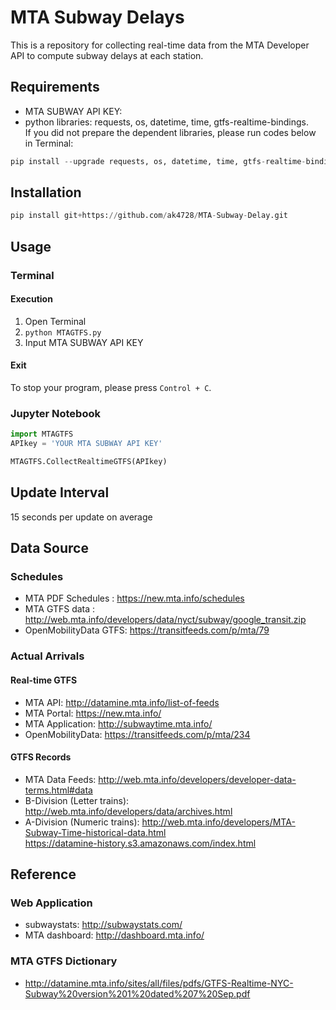# MTA Subway Delays
This is a repository for collecting real-time data from the MTA Developer API to compute subway delays at each station.

## Requirements
- MTA SUBWAY API KEY:
- python libraries: requests, os, datetime, time, gtfs-realtime-bindings.  
If you did not prepare the dependent libraries, please run codes below in Terminal:  
``` python
pip install --upgrade requests, os, datetime, time, gtfs-realtime-bindings
```

## Installation
``` python
pip install git+https://github.com/ak4728/MTA-Subway-Delay.git
```

## Usage
### Terminal
#### Execution
1. Open Terminal
2. ```python MTAGTFS.py```
3. Input MTA SUBWAY API KEY

#### Exit
To stop your program, please press ```Control + C```.

### Jupyter Notebook
``` python
import MTAGTFS
APIkey = 'YOUR MTA SUBWAY API KEY'
```
``` python
MTAGTFS.CollectRealtimeGTFS(APIkey)
```

## Update Interval
15 seconds per update on average

## Data Source
### Schedules
- MTA PDF Schedules : https://new.mta.info/schedules
- MTA GTFS data : http://web.mta.info/developers/data/nyct/subway/google_transit.zip
- OpenMobilityData GTFS: https://transitfeeds.com/p/mta/79

### Actual Arrivals
#### Real-time GTFS
- MTA API: http://datamine.mta.info/list-of-feeds
- MTA Portal: https://new.mta.info/
- MTA Application: http://subwaytime.mta.info/
- OpenMobilityData: https://transitfeeds.com/p/mta/234


#### GTFS Records
- MTA Data Feeds: http://web.mta.info/developers/developer-data-terms.html#data
- B-Division (Letter trains): http://web.mta.info/developers/data/archives.html
- A-Division (Numeric trains): http://web.mta.info/developers/MTA-Subway-Time-historical-data.html  
                               https://datamine-history.s3.amazonaws.com/index.html
## Reference
### Web Application
- subwaystats: http://subwaystats.com/
- MTA dashboard: http://dashboard.mta.info/

### MTA GTFS Dictionary
- http://datamine.mta.info/sites/all/files/pdfs/GTFS-Realtime-NYC-Subway%20version%201%20dated%207%20Sep.pdf
